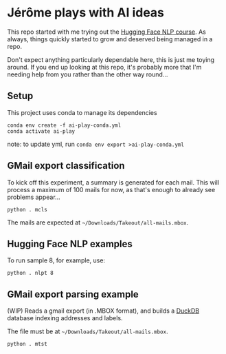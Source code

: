# Jérôme plays with AI ideas

This repo started with me trying out the [Hugging Face NLP course](https://huggingface.co/learn/nlp-course). As always, things quickly started
to grow and deserved being managed in a repo.

Don't expect anything particularly dependable here, this is just me toying 
around. If you end up looking at this repo, it's probably more that I'm needing help from you rather than the other way round...

## Setup

This project uses conda to manage its dependencies

```
conda env create -f ai-play-conda.yml
conda activate ai-play
```

note: to update yml, run `conda env export >ai-play-conda.yml`

## GMail export classification

To kick off this experiment, a summary is generated for each mail. This will process a maximum 
of 100 mails for now, as that's enough to already see problems appear...
```
python . mcls
```
The mails are expected at `~/Downloads/Takeout/all-mails.mbox`.


## Hugging Face NLP examples

To run sample 8, for example, use:
```
python . nlpt 8
```

## GMail export parsing example

 (WIP) Reads a gmail export (in .MBOX format), and builds a [DuckDB](https://duckdb.org) database 
indexing addresses and labels.

The file must be at `~/Downloads/Takeout/all-mails.mbox`.

```
python . mtst
```

